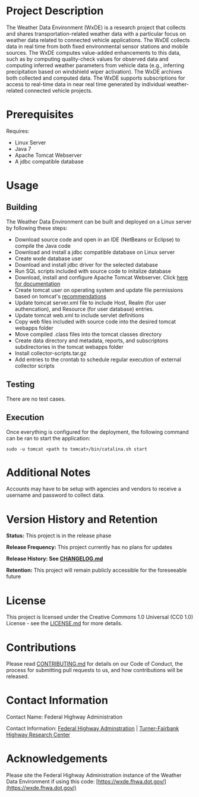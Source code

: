 # Project Description

The Weather Data Environment (WxDE) is a research project that collects and shares transportation-related weather data with a particular focus on weather data related to connected vehicle applications. The WxDE collects data in real time from both fixed environmental sensor stations and mobile sources. The WxDE computes value-added enhancements to this data, such as by computing quality-check values for observed data and computing inferred weather parameters from vehicle data (e.g., inferring precipitation based on windshield wiper activation). The WxDE archives both collected and computed data. The WxDE supports subscriptions for access to real-time data in near real time generated by individual weather-related connected vehicle projects.

# Prerequisites

Requires:
- Linux Server
- Java 7
- Apache Tomcat Webserver
- A jdbc compatible database

# Usage

## Building
The Weather Data Environment can be built and deployed on a Linux server by following these steps:

* Download source code and open in an IDE (NetBeans or Eclipse) to compile the Java code
* Download and install a jdbc compatible database on Linux server
* Create wxde database user
* Download and install jdbc driver for the selected database
* Run SQL scripts included with source code to initalize database
* Download, install and configure Apache Tomcat Webserver. Click [here for documentation](https://tomcat.apache.org/download-90.cgi)
* Create tomcat user on operating system and update file permissions based on tomcat's [recommendations](https://tomcat.apache.org/tomcat-9.0-doc/security-howto.html)
* Update tomcat server.xml file to include Host, Realm (for user authencation), and Resource (for user database) entries.
* Update tomcat web.xml to include servlet definitions
* Copy web files included with source code into the desired tomcat webapps folder
* Move compiled .class files into the tomcat classes directory
* Create data directory and metadata, reports, and subscriptons subdirectories in the tomcat webapps folder
* Install collector-scripts.tar.gz
* Add entries to the crontab to schedule regular execution of external collector scripts


## Testing

There are no test cases.

## Execution

Once everything is configured for the deployment, the following command can be ran to start the application:
```
sudo -u tomcat <path to tomcat>/bin/catalina.sh start
```

# Additional Notes

Accounts may have to be setup with agencies and vendors to receive a username and password to collect data.

# Version History and Retention

**Status:** This project is in the release phase

**Release Frequency:** This project currently has no plans for updates

**Release History: See [CHANGELOG.md](CHANGELOG.md)**

**Retention:** This project will remain publicly accessible for the foreseeable future

# License

This project is licensed under the Creative Commons 1.0 Universal (CC0 1.0) License - see the [LICENSE.md](LICENSE.md) for more details. 

# Contributions

Please read [CONTRIBUTING.md](CONTRIBUTING.MD) for details on our Code of Conduct, the process for submitting pull requests to us, and how contributions will be released.

# Contact Information

Contact Name: Federal Highway Administration

Contact Information: [Federal Highway Adminstration](http://www.fhwa.dot.gov/) | [Turner-Fairbank Highway Research Center](http://www.fhwa.dot.gov/research/tfhrc/)

# Acknowledgements

Please site the Federal Highway Administration instance of the Weather Data Environment if using this code: [https://wxde.fhwa.dot.gov/](https://wxde.fhwa.dot.gov/)
